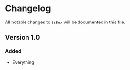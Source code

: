 # Changelog

All notable changes to `SiBex` will be documented in this file.

## Version 1.0

### Added
- Everything
